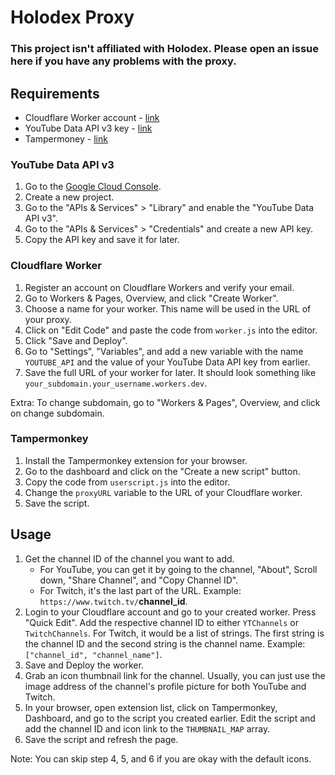 # Holodex Proxy

### This project isn't affiliated with Holodex. Please open an issue here if you have any problems with the proxy.

## Requirements
- Cloudflare Worker account - [link](https://workers.cloudflare.com/)
- YouTube Data API v3 key - [link](https://console.developers.google.com/)
- Tampermoney - [link](https://www.tampermonkey.net/)

### YouTube Data API v3
1. Go to the [Google Cloud Console](https://console.developers.google.com/).
2. Create a new project.
3. Go to the "APIs & Services" > "Library" and enable the "YouTube Data API v3".
4. Go to the "APIs & Services" > "Credentials" and create a new API key.
5. Copy the API key and save it for later.

### Cloudflare Worker
1. Register an account on Cloudflare Workers and verify your email.
2. Go to Workers & Pages, Overview, and click "Create Worker".
3. Choose a name for your worker. This name will be used in the URL of your proxy.
4. Click on "Edit Code" and paste the code from `worker.js` into the editor.
5. Click "Save and Deploy".
6. Go to "Settings", "Variables", and add a new variable with the name `YOUTUBE_API` and the value of your YouTube Data API key from earlier.
7. Save the full URL of your worker for later. It should look something like `your_subdomain.your_username.workers.dev`.

Extra: To change subdomain, go to "Workers & Pages", Overview, and click on change subdomain.

### Tampermonkey
1. Install the Tampermonkey extension for your browser.
2. Go to the dashboard and click on the "Create a new script" button.
3. Copy the code from `userscript.js` into the editor.
4. Change the `proxyURL` variable to the URL of your Cloudflare worker.
5. Save the script.

## Usage
1. Get the channel ID of the channel you want to add.
    - For YouTube, you can get it by going to the channel, "About", Scroll down, "Share Channel", and "Copy Channel ID".
    - For Twitch, it's the last part of the URL. Example: `https://www.twitch.tv/`**channel_id**.
2. Login to your Cloudflare account and go to your created worker. Press "Quick Edit". Add the respective channel ID to either `YTChannels` or `TwitchChannels`. For Twitch, it would be a list of strings. The first string is the channel ID and the second string is the channel name. Example: `["channel_id", "channel_name"]`.
3. Save and Deploy the worker.
4. Grab an icon thumbnail link for the channel. Usually, you can just use the image address of the channel's profile picture for both YouTube and Twitch.
5. In your browser, open extension list, click on Tampermonkey, Dashboard, and go to the script you created earlier. Edit the script and add the channel ID and icon link to the `THUMBNAIL_MAP` array.
6. Save the script and refresh the page.

Note: You can skip step 4, 5, and 6 if you are okay with the default icons.
